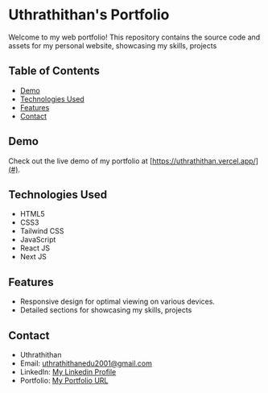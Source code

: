 # Uthrathithan's Portfolio

Welcome to my web portfolio! This repository contains the source code and assets for my personal website, showcasing my skills, projects

## Table of Contents

- [Demo](#demo)
- [Technologies Used](#technologies-used)
- [Features](#features)
- [Contact](#contact)

## Demo

Check out the live demo of my portfolio at [https://uthrathithan.vercel.app/](#).

## Technologies Used

- HTML5
- CSS3
- Tailwind CSS
- JavaScript
- React JS
- Next JS

## Features

- Responsive design for optimal viewing on various devices.
- Detailed sections for showcasing my skills, projects

## Contact

- Uthrathithan
- Email: uthrathithanedu2001@gmail.com
- LinkedIn: [My Linkedin Profile](https://www.linkedin.com/in/uthrathithan-m/)
- Portfolio: [My Portfolio URL](https://uthrathithan.vercel.app/)


